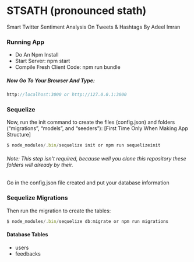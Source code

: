# STSATH (pronounced stath)
Smart Twitter Sentiment Analysis On Tweets &amp; Hashtags
By Adeel Imran


### Running App
* Do An Npm Install
* Start Server: npm start
* Compile Fresh Client Code: npm run bundle

##### Now Go To Your Browser And Type:

```javascript
http://localhost:3000 or http://127.0.0.1:3000
```

### Sequelize
Now, run the init command to create the files (config.json) and
folders (“migrations”, “models”, and “seeders”): [First Time Only When Making App Structure]

```javascript
$ node_modules/.bin/sequelize init or npm run sequelizeinit
```

###### Note: This step isn't required, because well you clone this repository these folders will already by their.  

Go in the config.json file created and put your database information


### Sequelize Migrations
Then run the migration to create the tables:

``` javascript
$ node_modules/.bin/sequelize db:migrate or npm run migrations
```

#### Database Tables
* users
* feedbacks
